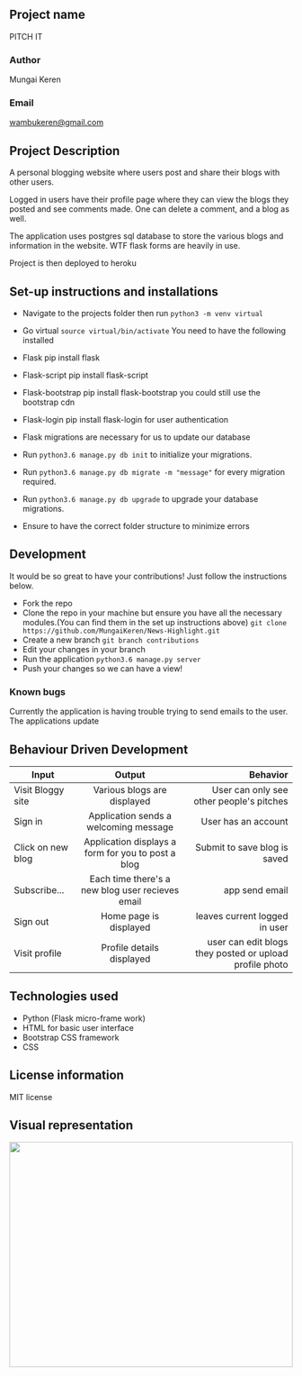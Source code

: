 ## Project name
PITCH IT

### Author
Mungai Keren

### Email
wambukeren@gmail.com

## Project Description
A personal blogging website where users post and share their blogs with other users. 

Logged in users have their profile page where they can view the blogs they posted and see comments made. One can delete a comment, and a blog as well.

The application uses postgres sql database to store the various blogs and information in the website. WTF flask forms are heavily in use.

Project is then deployed to heroku

## Set-up instructions and installations
* Navigate to the projects folder then run ```python3 -m venv virtual```
* Go virtual ```source virtual/bin/activate``` You need to have the following installed
* Flask pip install flask
* Flask-script pip install flask-script
* Flask-bootstrap pip install flask-bootstrap you could still use the bootstrap cdn
* Flask-login pip install flask-login for user authentication
* Flask migrations are necessary for us to update our database

* Run ```python3.6 manage.py db init``` to initialize your migrations.
* Run ```python3.6 manage.py db migrate -m "message"``` for every migration required.
* Run  ```python3.6 manage.py db upgrade``` to upgrade your database migrations.
* Ensure to have the correct folder structure to minimize errors

## Development
It would be so great to have your contributions! Just follow the instructions below.

* Fork the repo
* Clone the repo in your machine but ensure you have all the necessary modules.(You can find them in the set up instructions above) ``git clone https://github.com/MungaiKeren/News-Highlight.git``
* Create a new branch ```git branch contributions```
* Edit your changes in your branch
* Run the application  ```python3.6 manage.py server```
* Push your changes so we can have a view!

### Known bugs
Currently the application is having trouble trying to send emails to the user.
The applications update 

## Behaviour Driven Development

| Input        | Output           | Behavior  |
| ------------- |:-------------:| -----:|
| Visit Bloggy site| Various blogs are displayed  | User can only see other people's pitches |
| Sign in    | Application sends a welcoming message | User has an account |
| Click on new blog| Application displays a form for you to post a blog  | Submit to save blog is saved |
| Subscribe... | Each time there's a new blog user recieves email | app send email |
| Sign out | Home page is displayed | leaves current logged in user |
| Visit profile| Profile details displayed | user can edit blogs they posted or upload profile photo|
## Technologies used
* Python (Flask micro-frame work)
* HTML for basic user interface
* Bootstrap CSS framework
* CSS

## License information
MIT license

## Visual representation
<img src="https://github.com/MungaiKeren/My-Shoe-images/blob/master/Blogsite1.png?raw=true" height='400px' width = '100%'>
